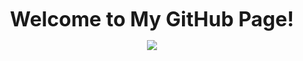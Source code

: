 <p align="center">
  <b><font size="6">Welcome to My GitHub Page!</font></b>
</p>
<p align="center">
  <a href="https://github.com/adarshuc">
    <img src="https://visitcount.itsvg.in/api?id=noobaadarsh&label=Visitors&color=12&icon=2&pretty=true" />
  </a>
</p>

